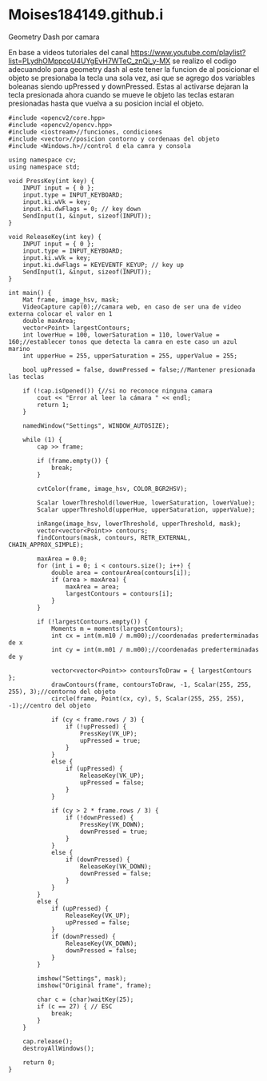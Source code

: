 # Moises184149.github.i
Geometry Dash por camara

En base a videos tutoriales del canal https://www.youtube.com/playlist?list=PLydhOMppcoU4UYgEvH7WTeC_znQi_y-MX se realizo el codigo adecuandolo para geometry dash al este tener la funcion de al posicionar el objeto se presionaba la tecla una sola vez, asi que se agrego dos variables boleanas siendo upPressed y downPressed. Estas al activarse dejaran la tecla presionada ahora cuando se mueve le objeto las teclas estaran presionadas hasta que vuelva a su posicion incial el objeto.

    #include <opencv2/core.hpp>
    #include <opencv2/opencv.hpp>
    #include <iostream>//funciones, condiciones
    #include <vector>//posicion contorno y cordenaas del objeto
    #include <Windows.h>//control d ela camra y consola
    
    using namespace cv;
    using namespace std;
    
    void PressKey(int key) {
        INPUT input = { 0 };
        input.type = INPUT_KEYBOARD;
        input.ki.wVk = key;
        input.ki.dwFlags = 0; // key down
        SendInput(1, &input, sizeof(INPUT));
    }
    
    void ReleaseKey(int key) {
        INPUT input = { 0 };
        input.type = INPUT_KEYBOARD;
        input.ki.wVk = key;
        input.ki.dwFlags = KEYEVENTF_KEYUP; // key up
        SendInput(1, &input, sizeof(INPUT));
    }
    
    int main() {
        Mat frame, image_hsv, mask;
        VideoCapture cap(0);//camara web, en caso de ser una de video externa colocar el valor en 1
        double maxArea;
        vector<Point> largestContours;
        int lowerHue = 100, lowerSaturation = 110, lowerValue = 160;//establecer tonos que detecta la camra en este caso un azul marino
        int upperHue = 255, upperSaturation = 255, upperValue = 255;
        
        bool upPressed = false, downPressed = false;//Mantener presionada las teclas
    
        if (!cap.isOpened()) {//si no reconoce ninguna camara
            cout << "Error al leer la cámara " << endl;
            return 1;
        }
    
        namedWindow("Settings", WINDOW_AUTOSIZE);
    
        while (1) {
            cap >> frame;
    
            if (frame.empty()) {
                break;
            }
    
            cvtColor(frame, image_hsv, COLOR_BGR2HSV);
    
            Scalar lowerThreshold(lowerHue, lowerSaturation, lowerValue);
            Scalar upperThreshold(upperHue, upperSaturation, upperValue);
    
            inRange(image_hsv, lowerThreshold, upperThreshold, mask);
            vector<vector<Point>> contours;
            findContours(mask, contours, RETR_EXTERNAL, CHAIN_APPROX_SIMPLE);
    
            maxArea = 0.0;
            for (int i = 0; i < contours.size(); i++) {
                double area = contourArea(contours[i]);
                if (area > maxArea) {
                    maxArea = area;
                    largestContours = contours[i];
                }
            }
    
            if (!largestContours.empty()) {
                Moments m = moments(largestContours);
                int cx = int(m.m10 / m.m00);//coordenadas prederterminadas de x
                int cy = int(m.m01 / m.m00);//coordenadas prederterminadas de y
    
                vector<vector<Point>> contoursToDraw = { largestContours };
                drawContours(frame, contoursToDraw, -1, Scalar(255, 255, 255), 3);//contorno del objeto
                circle(frame, Point(cx, cy), 5, Scalar(255, 255, 255), -1);//centro del objeto
    
                if (cy < frame.rows / 3) {
                    if (!upPressed) {
                        PressKey(VK_UP);
                        upPressed = true;
                    }
                }
                else {
                    if (upPressed) {
                        ReleaseKey(VK_UP);
                        upPressed = false;
                    }
                }
    
                if (cy > 2 * frame.rows / 3) {
                    if (!downPressed) {
                        PressKey(VK_DOWN);
                        downPressed = true;
                    }
                }
                else {
                    if (downPressed) {
                        ReleaseKey(VK_DOWN);
                        downPressed = false;
                    }
                }
            }
            else {
                if (upPressed) {
                    ReleaseKey(VK_UP);
                    upPressed = false;
                }
                if (downPressed) {
                    ReleaseKey(VK_DOWN);
                    downPressed = false;
                }
            }
    
            imshow("Settings", mask);
            imshow("Original frame", frame);
    
            char c = (char)waitKey(25);
            if (c == 27) { // ESC
                break;
            }
        }
    
        cap.release();
        destroyAllWindows();
    
        return 0;
    }
